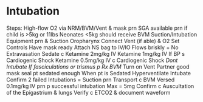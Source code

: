 # Intubation

Steps:
High-flow O2 via NRM/BVM/Vent & mask prn
SGA available prn if child is >5kg or 11lbs
Neonates <5kg should receive BVM
Suction/Intubation Equipment prn & Suction Oropharynx
Connect Vent (if able) & O2  Set Controls  Have mask ready
Attach NS bag to IV/IO  Flows briskly + No Extravasation
Sedate c Ketamine 2mg/kg IV
Ketamine 1mg/kg IV  If BP s Cardiogenic Shock
Ketamine 0.5mg/kg IV  c Cardiogenic Shock
*Dont Intubate If fasciculations or trismus p Rx  BVM*
Turn on Vent  Partner  good mask seal  pt sedated enough
When pt is Sedated  Hyperventilate  Intubate  Confirm
2 failed Intubations = Suction prn  Transport c BVM
Versed 0.1mg/kg IV prn p successful intubation Max = 5mg
Confirm c Auscultation of the Epigastrium & lungs
Verify c ETCO2 & document waveform
